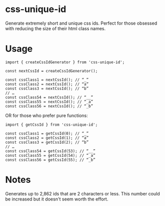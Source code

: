 # css-unique-id

Generate extremely short and unique css ids.
Perfect for those obsessed with reducing the size of their html class names.

# Usage

```
import { createCssIdGenerator } from 'css-unique-id';

const nextCssId = createCssIdGenerator();

const cssClass1 = nextCssId(); // “_”
const cssClass2 = nextCssId(); // “a”
const cssClass3 = nextCssId(); // “b”
// …
const cssClass54 = nextCssId(); // “__”
const cssClass55 = nextCssId(); // “_a”
const cssClass56 = nextCssId(); // “_b”
```

OR for those who prefer pure functions:

```
import { getCssId } from 'css-unique-id';

const cssClass1 = getCssId(0); // “_”
const cssClass2 = getCssId(1); // “a”
const cssClass3 = getCssId(2); // “b”
// …
const cssClass54 = getCssId(53); // “__”
const cssClass55 = getCssId(54); // “_a”
const cssClass56 = getCssId(55); // “_b”
```

# Notes

Generates up to 2,862 ids that are 2 characters or less.
This number could be increased but it doesn't seem worth the effort.
